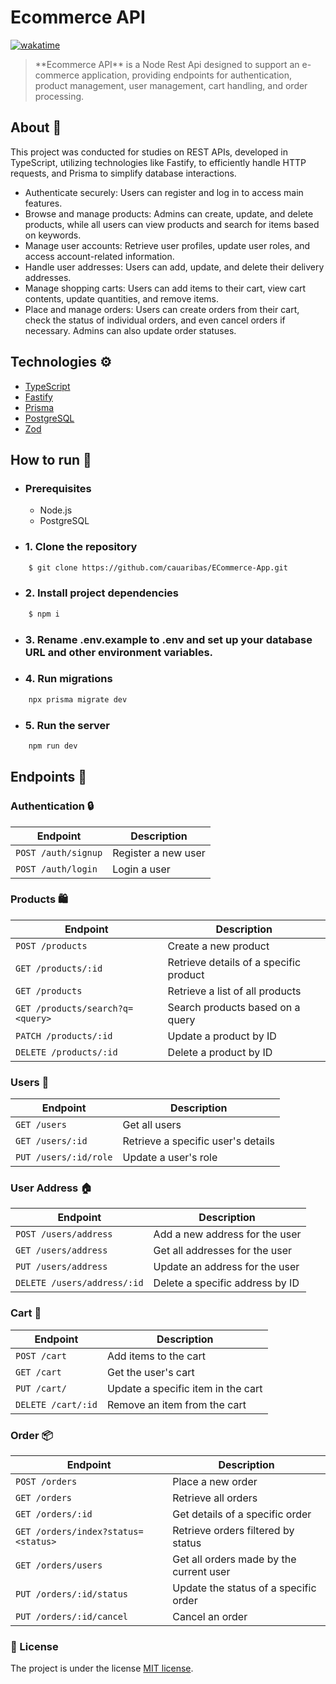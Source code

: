 # Ecommerce API

[![wakatime](https://wakatime.com/badge/user/34026f4b-1fa6-4a1b-8c38-68fcdab9eb63/project/fcc22814-64a7-451d-8fa7-30382078283d.svg)](https://wakatime.com/badge/user/34026f4b-1fa6-4a1b-8c38-68fcdab9eb63/project/fcc22814-64a7-451d-8fa7-30382078283d)

> \*\*Ecommerce API\*\* is a Node Rest Api designed to support an e-commerce application, providing endpoints for authentication, product management, user management, cart handling, and order processing.

## About 📖

This project was conducted for studies on REST APIs, developed in TypeScript, utilizing technologies like Fastify, to efficiently handle HTTP requests, and Prisma to simplify database interactions.

- Authenticate securely: Users can register and log in to access main features.
- Browse and manage products: Admins can create, update, and delete products, while all users can view products and search for items based on keywords.
- Manage user accounts: Retrieve user profiles, update user roles, and access account-related information.
- Handle user addresses: Users can add, update, and delete their delivery addresses.
- Manage shopping carts: Users can add items to their cart, view cart contents, update quantities, and remove items.
- Place and manage orders: Users can create orders from their cart, check the status of individual orders, and even cancel orders if necessary. Admins can also update order statuses.

## Technologies ⚙

- <a target="_blank" href="https://www.typescriptlang.org">TypeScript</a>
- <a target="_blank" href="https://fastify.dev">Fastify</a>
- <a target="_blank" href="https://www.prisma.io">Prisma</a>
- <a target="_blank" href="https://www.postgresql.org">PostgreSQL</a>
- <a target="_blank" href="https://zod.dev">Zod</a>

## How to run 🚀

- ### Prerequisites

  - Node.js
  - PostgreSQL

- ### 1. Clone the repository

```bash
    $ git clone https://github.com/cauaribas/ECommerce-App.git
```

- ### 2. Install project dependencies

```bash
    $ npm i
```

- ### 3. Rename .env.example to .env and set up your database URL and other environment variables.

- ### 4. Run migrations

```bash
    npx prisma migrate dev
```

- ### 5. Run the server

```bash
    npm run dev
```

## Endpoints 🚩

### Authentication 🔒

| Endpoint            | Description         |
| ------------------- | ------------------- |
| `POST /auth/signup` | Register a new user |
| `POST /auth/login`  | Login a user        |

### Products 🛍️

| Endpoint                         | Description                            |
| -------------------------------- | -------------------------------------- |
| `POST /products`                 | Create a new product                   |
| `GET /products/:id`              | Retrieve details of a specific product |
| `GET /products`                  | Retrieve a list of all products        |
| `GET /products/search?q=<query>` | Search products based on a query       |
| `PATCH /products/:id`            | Update a product by ID                 |
| `DELETE /products/:id`           | Delete a product by ID                 |

### Users 👤

| Endpoint              | Description                        |
| --------------------- | ---------------------------------- |
| `GET /users`          | Get all users                      |
| `GET /users/:id`      | Retrieve a specific user's details |
| `PUT /users/:id/role` | Update a user's role               |

### User Address 🏠

| Endpoint                    | Description                     |
| --------------------------- | ------------------------------- |
| `POST /users/address`       | Add a new address for the user  |
| `GET /users/address`        | Get all addresses for the user  |
| `PUT /users/address`        | Update an address for the user  |
| `DELETE /users/address/:id` | Delete a specific address by ID |

### Cart 🛒

| Endpoint           | Description                        |
| ------------------ | ---------------------------------- |
| `POST /cart`       | Add items to the cart              |
| `GET /cart`        | Get the user's cart                |
| `PUT /cart/`       | Update a specific item in the cart |
| `DELETE /cart/:id` | Remove an item from the cart       |

### Order 📦

| Endpoint                            | Description                             |
| ----------------------------------- | --------------------------------------- |
| `POST /orders`                      | Place a new order                       |
| `GET /orders`                       | Retrieve all orders                     |
| `GET /orders/:id`                   | Get details of a specific order         |
| `GET /orders/index?status=<status>` | Retrieve orders filtered by status      |
| `GET /orders/users`                 | Get all orders made by the current user |
| `PUT /orders/:id/status`            | Update the status of a specific order   |
| `PUT /orders/:id/cancel`            | Cancel an order                         |

### 📃 License

The project is under the license [MIT license](./LICENSE).
